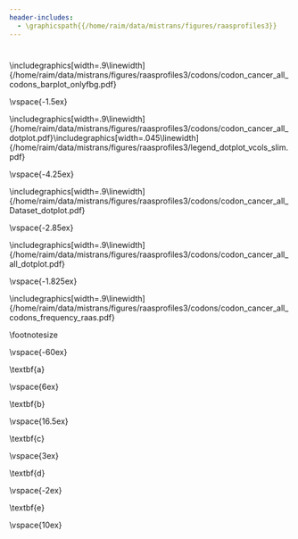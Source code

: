 ```yaml
---
header-includes: 
  - \graphicspath{{/home/raim/data/mistrans/figures/raasprofiles3}}
---
```



# <!-- codons extended data figure -->

\includegraphics[width=.9\linewidth]{/home/raim/data/mistrans/figures/raasprofiles3/codons/codon_cancer_all_codons_barplot_onlyfbg.pdf}
<!--\includegraphics[width=.9\linewidth]{codons/codon_cancer_all_codons_hypergeo2.pdf}-->

\vspace{-1.5ex}

\includegraphics[width=.9\linewidth]{/home/raim/data/mistrans/figures/raasprofiles3/codons/codon_cancer_all_dotplot.pdf}\includegraphics[width=.045\linewidth]{/home/raim/data/mistrans/figures/raasprofiles3/legend_dotplot_vcols_slim.pdf}

\vspace{-4.25ex}

\includegraphics[width=.9\linewidth]{/home/raim/data/mistrans/figures/raasprofiles3/codons/codon_cancer_all_Dataset_dotplot.pdf}

\vspace{-2.85ex}

\includegraphics[width=.9\linewidth]{/home/raim/data/mistrans/figures/raasprofiles3/codons/codon_cancer_all_all_dotplot.pdf}

\vspace{-1.825ex}

\includegraphics[width=.9\linewidth]{/home/raim/data/mistrans/figures/raasprofiles3/codons/codon_cancer_all_codons_frequency_raas.pdf}

\footnotesize

\vspace{-60ex}

\textbf{a}

\vspace{6ex}

\textbf{b}

\vspace{16.5ex}

\textbf{c}

\vspace{3ex}

\textbf{d}

\vspace{-2ex}

\textbf{e}

\vspace{10ex}

